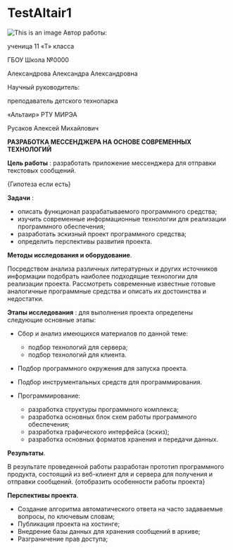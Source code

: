 # TestAltair1
![This is an image](https://myoctocat.com/assets/images/base-octocat.svg)
Автор работы:

ученица 11 «Т» класса

ГБОУ Школа №0000

Александрова Александра Александровна

Научный руководитель:

преподаватель детского технопарка

«Альтаир» РТУ МИРЭА

Русаков Алексей Михайлович

**РАЗРАБОТКА МЕССЕНДЖЕРА
 НА ОСНОВЕ СОВРЕМЕННЫХ ТЕХНОЛОГИЙ**

**Цель работы** : разработать приложение мессенджера для отправки текстовых сообщений.

{Гипотеза если есть}

**Задачи** :

- описать функционал разрабатываемого программного средства;
- изучить современные информационные технологии для реализации программного обеспечения;
- разработать эскизный проект программного средства;
- определить перспективы развития проекта.

**Методы исследования и оборудование**.

Посредством анализа различных литературных и других источников информации подобрать наиболее подходящие технологии для реализации проекта. Рассмотреть современные известные готовые аналогичные программные средства и описать их достоинства и недостатки.

**Этапы исследования** : для выполнения проекта определены следующие основные этапы:

- Сбор и анализ имеющихся материалов по данной теме:

  - подбор технологий для сервера;
  - подбор технологий для клиента.
- Подбор программного окружения для запуска проекта.
- Подбор инструментальных средств для программирования.
- Программирование:
  - разработка структуры программного комплекса;
  - разработка основных блок схем работы программного обеспечения;
  - разработка графического интерфейса (эскиз);
  - разработка основных форматов хранения и передачи данных.

**Результаты**.

В результате проведенной работы разработан прототип программного продукта, состоящий из веб-клиент для и сервера для получения и отправки сообщений. {отобразить особенности работы проекта}

**Перспективы проекта**.

- Создание алгоритма автоматического ответа на часто задаваемые вопросы, по ключевым словам;
- Публикация проекта на хостинге;
- Внедрение базы данных для хранения сообщений в архиве;
- Разграничение прав доступа;
